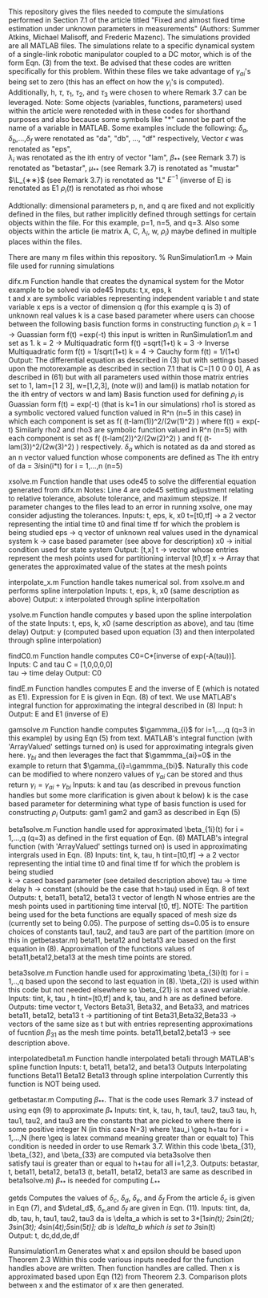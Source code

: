 This repository gives the files needed to compute the simulations performed in Section 7.1 of the article titled "Fixed and almost fixed time estimation under unknown parameters in measurements" (Authors: Summer Atkins, Michael Malisoff, and Frederic Mazenc). 
The simulations provided are all MATLAB files. The simulations relate to a specific dynamical system of a single-link robotic manipulator coupled to a DC motor, which is of the form Eqn. (3) from the text.
Be advised that these codes are written specifically for this problem.
Within these files we take advantage of $\gamma_{ai}$'s being set to zero (this has an effect on how the $\gamma_i$'s is computed). 
Additionally, h, $\tau$, $\tau_1$, $\tau_2$, and $\tau_3$ were chosen to where Remark 3.7 can be leveraged.
Note: Some objects (variables, functions, parameters) used within the article were renoteded with in these codes for shorthand purposes and also because some symbols like "*" cannot be part of the name of a variable in MATLAB.
Some examples include the following: 
$\delta_a$, $\delta_b$,...,$\delta_f$ were renotated as "da", "db", ..., "df" respectively, 
Vector $\epsilon$ was renotated as "eps",  
$\lambda_i$ was renotated as the ith entry of vector "lam",
$\beta_{**}$ (see Remark 3.7) is renotated as "betastar",
$\mu_{**}$ (see Remark 3.7) is renotated as "mustar" 
$\L_{∗∗}$ (see Remark 3.7) is renotated as "L" 
$E^{-1}$ (inverse of E) is renotated as E1
$\rho_i(t)$ is renotated as rhoi whose 

Addtionally: dimensional parameters p, n, and q are fixed and not explicitly defined in the files, 
but rather implicitly defined through settings for certain objects within the file. For this example, p=1, n=5, and q=3. 
Also some objects within the article (ie matrix A, C, $\lambda_i$, w, $\rho_i$) maybe defined in multiple places within the files. 
  

There are many m files within this repository.
% RunSimulation1.m  -> Main file used for running simulations

  difx.m       Function handle that creates the dynamical system for the Motor example to be solved via ode45 
                Inputs: t,x, eps, k  
                              t and x are symbolic variables representing independent variable t and state variable x
                              eps  is a vector of dimension q (for this example q is 3) of unknown real values
                              k    is a case based parameter where users can choose between the following basis function forms in constructing function $\rho_i$
                                   k = 1  -> Guassian form                 f(t) =exp(-t)  this input is written in RunSimulation1.m and set as 1.
                                   k = 2  -> Multiquadratic form           f(t) =sqrt(1+t)
                                   k = 3  -> Inverse Multiquadratic form   f(t) = 1/sqrt(1+t)
                                   k = 4  -> Cauchy form                   f(t) =  1/(1+t)        
              Output: The differential equation as described in (3) but with settings based upon the motorexample as described in section 7.1 that is
                        C=[1 0 0 0 0], 
                        A as described in (61) but with all parameters used within those matrix entries set to 1, 
                        lam=[1 2 3], w=[1,2,3],   (note w(i) and lam(i) is matlab notation for the ith entry of vectors w and lam)
                        Basis function used for defining $\rho_i$ is Guassian form f(t) = exp(-t)  (that is k=1 in our simulations)
                        rho1 is stored as a symbolic vectored valued function valued in R^n (n=5 in this case) in which each component is set as 
                              f( (t-lam(1))^2/(2w(1)^2) )  where f(t) = exp(-t)
                        Similarly rho2 and rho3 are symbolic function valued in R^n (n=5) with each component is 
                        set as f( (t-lam(2))^2/(2w(2)^2) ) and f( (t-lam(3))^2/(2w(3)^2) ) respectively. 
                        $\delta_a$ which is notated as da and stored as an   n vector valued function whose components are defined as 
                            The ith entry of da = 3*i*sin(i*t)  for i = 1,...,n (n=5)   
                          
  xsolve.m     Function handle that uses ode45 to solve the differential equation generated from difx.m
          Notes: Line 4 are ode45 setting adjustment relating to relative tolerance, absolute tolerance, and maximum stepsize. 
                If parameter changes to the files lead to an error in running xsolve, one may consider adjusting the tolerances.
                Inputs: t, eps, k, x0
                      t=[t0,tf]  -> a 2 vector representing the intial time t0 and final time tf for which the problem is being studied
                      eps        -> q vector of unknown real values used in the dynamical system
                      k          -> case based parameter (see above for description)
                      x0         -> initial condition used for state system
                Output: [t,x] 
                      t          -> vector whose entries represent the mesh points used for partitioning interval [t0,tf]
                      x          -> Array that generates the approximated value of the states at the mesh points

                  
              
interpolate_x.m Function handle takes numerical sol. from xsolve.m and performs spline interpolation 
                Inputs:   t, eps, k, x0 (same description as above)
                Output:   x interpolated through spline interpoltation

ysolve.m        Function handle computes y based upon the spline interpolation of the state 
                Inputs:   t, eps, k, x0 (same description as above), and tau (time delay) 
                Output:   y (computed based upon equation (3) and then interpolated through spline interpolation)

findC0.m        Function handle computes C0=C*[inverse of exp(-A(tau))]. 
                Inputs: C and tau
                        C = [1,0,0,0,0]  
                        tau -> time delay
                Output: C0

findE.m      Function handles computes E and the inverse of E (which is notated as E1). 
              Expression for E is given in Eqn. (8) of text. We use MATLAB's integral function for approximating the integral described in (8)
              Input: h
              Output: E and E1 (inverse of E)

gamsolve.m    Function handle computes $\gammma_{i}$ for i=1,...,q (q=3 in this example) by using Eqn (5) from text. 
              MATLAB's integral function (with 'ArrayValued' settings turned on) is used for approximating integrals given here. 
              $\gamma_{bi}$ and then leverages the fact that $\gammma_{ai}=0$ in the example to return that $\gamma_{i}=\gammma_{bi}$. 
              Naturally this code can be modified to where nonzero values of $\gamma_{ai}$ can be stored and thus return $\gamma_{i}=\gamma_{ai}+\gamma_{bi}$ 
              Inputs: k and tau (as described in prevous function handles but some more clarification is given about k below)
                      k is the case based parameter for determining what type of basis function is used for constructing $\rho_{i}$
              Outputs: gam1 gam2 and gam3  as described in Eqn (5)

beta1solve.m    Function handle used for approximated \beta_{1i}(t) for i = 1,...,q (q=3) as defined in the first equation of Eqn. (8)
                MATLAB's integral function (with 'ArrayValued' settings turned on) is used in approximating intergrals used in Eqn. (8)
                Inputs:  tint, k, tau, h
                    tint=[t0,tf]   -> a 2 vector representing the intial time t0 and final time tf for which the problem is being studied  
                    k              -> cased based parameter (see detailed description above)
                    tau            -> time delay
                    h              -> constant (should be the case that h>tau) used in Eqn. 8 of text
                 Outputs: t, beta11, beta12, beta13
                          t vector of length N whose entries are the mesh points used in partitioning time interval  [t0, tf]. 
                            NOTE: The partition being used for the beta functions are equally spaced of mesh size ds (currently set to being 0.05). 
                                  The purpose of setting ds=0.05 is to ensure choices of constants tau1, tau2, and tau3 are part of the partition (more on this in getbetastar.m) 
                          beta11, beta12 and beta13 are based on the first equation in (8). 
                          Approximation of the functions values of beta11,beta12,beta13 at the mesh time points are stored. 

beta3solve.m    Function handle used for approximating \beta_{3i}(t) for i = 1,..,q based upon the second to last equation in (8). 
                \beta_{2i} is used within this code but not needed elsewhere so \beta_{21} is not a saved variable. 
                Inputs: tint, k, tau , h tint=[t0,tf] and k, tau, and h are as defined before. 
                Outputs: time vector t, Vectors Beta31, Beta32, and Beta33, and matrices beta11, beta12, beta13
                        t                     -> partitioning of tint
                        Beta31,Beta32,Beta33  -> vectors of the same size as t but with entries representing approximations of fucntion $\beta_{31}$ as the mesh time points. 
                        beta11,beta12,beta13  -> see description above.

interpolatedbeta1.m   Function handle interpolated beta1i through MATLAB's spline function 
                      Inputs: t, beta11, beta12, and beta13 
                      Outputs Interpolating functions Beta11 Beta12 Beta13 through spline interpolation
                      Currently this function is NOT being used. 

getbetastar.m         Computing $\beta_{**}$. That is the code uses Remark 3.7 instead of using eqn (9) to approximate $\beta_*$
                      Inputs: tint, k, tau, h, tau1, tau2, tau3
                              tau, h, tau1, tau2, and tau3 are the constants that are picked to where there is some positive integer N (in this case N=3) where
                                    \tau_i \geq h+tau for i = 1,...,N  (here \geq is latex command meaning greater than or equalt to) 
                              This condition is needed in order to use Remark 3.7. Within this code \beta_{31}, \beta_{32}, and \beta_{33} are computed via beta3solve then  
                              satisfy taui is greater than or equal to h+tau for all i=1,2,3. 
                      Outputs: betastar, t, beta11, beta12, beta13  (t, beta11, beta12, beta13 are same as described in beta1solve.m)
                      $\beta_{**}$ is needed for computing $L_{**}$

getds                 Computes the values of $\delta_c$, $\delta_d$, $\delta_e$, and $\delta_f$
                      From the article $\delta_c$ is given in Eqn (7), and $\detal_d$, $\delta_{e}$,and $\delta_f$ are given in Eqn. (11).
                      Inputs: tint, da, db, tau, h, tau1, tau2, tau3
                              da is \delta_a which is set to  3*[1*sin(t); 2*sin(2*t); 3*sin(3*t); 4*sin(4*t);5*sin(5*t)];
                              db is \delta_b which is set to 3*sin(t)      
                      Output: t, dc,dd,de,df

Runsimulation1.m     Generates what x and epsilon should be based upon Theorem 2.3
                     Within this code various inputs needed for the function handles above are written. 
                     Then function handles are called. Then x is approximated based upon Eqn (12) from Theorem 2.3. 
                     Comparison plots between x and the estimator of x are then generated. 



                      

                          
                        
                
                          
                    
                    
      
